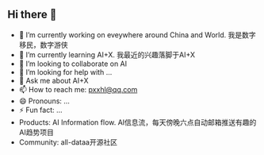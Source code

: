## Hi there 👋

<!--
**08183080/08183080** is a ✨ _special_ ✨ repository because its `README.md` (this file) appears on your GitHub profile.

Here are some ideas to get you started:

- 🔭 I’m currently working on ...
- 🌱 I’m currently learning ...
- 👯 I’m looking to collaborate on ...
- 🤔 I’m looking for help with ...
- 💬 Ask me about ...
- 📫 How to reach me: ...
- 😄 Pronouns: ...
- ⚡ Fun fact: ...
-->
- 🔭 I’m currently working on eveywhere around China and World. 我是数字移民，数字游侠
- 🌱 I’m currently learning AI+X. 我最近的兴趣落脚于AI+X
- 👯 I’m looking to collaborate on AI
- 🤔 I’m looking for help with ...
- 💬 Ask me about AI+X
- 📫 How to reach me: pxxhl@qq.com
- 😄 Pronouns: ...
- ⚡ Fun fact: ...
- Products: AI Information flow. AI信息流，每天傍晚六点自动邮箱推送有趣的AI趋势项目
- Community: all-dataa开源社区

